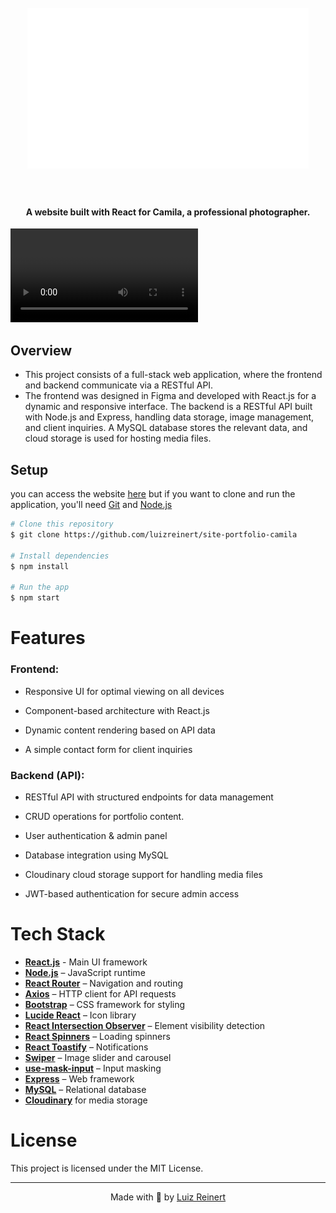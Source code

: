 
<h1 align="center">
  <br>
  <img src="https://raw.githubusercontent.com/luizreinert/site-portfolio-camila/refs/heads/master/src/assets/images/logos/logo-teste.png" alt="Camila Balestra Fotografias" width="450">
  <br>
  <br>
</h1>

<h4 align="center">A website built with React for Camila, a professional photographer.</h4>

<video src="https://github.com/user-attachments/assets/32079fd6-3e4c-475b-83e4-8de3bc7f5ba6"></video>
## Overview

- This project consists of a full-stack web application, where the frontend and backend communicate via a RESTful API. 
- The frontend was designed in Figma and developed with React.js for a dynamic and responsive interface. The backend is a RESTful API built with Node.js and Express, handling data storage, image management, and client inquiries. A MySQL database stores the relevant data, and cloud storage is used for hosting media files.
## Setup

you can access the website <a href="https://camilabalestrafotografias.vercel.app">here</a> but if you want to clone and run the application, you'll need [Git](https://git-scm.com) and [Node.js](https://nodejs.org/en/download/)

```bash
# Clone this repository
$ git clone https://github.com/luizreinert/site-portfolio-camila

# Install dependencies
$ npm install

# Run the app
$ npm start
```
# Features

### Frontend:

- Responsive UI for optimal viewing on all devices
  
- Component-based architecture with React.js

- Dynamic content rendering based on API data

- A simple contact form for client inquiries

### Backend (API):

- RESTful API with structured endpoints for data management

- CRUD operations for portfolio content.

- User authentication & admin panel 

- Database integration using MySQL

- Cloudinary cloud storage support for handling media files

- JWT-based authentication for secure admin access


# Tech Stack

-   **[React.js](https://react.dev/)** - Main UI framework
-   **[Node.js](https://nodejs.org/)** – JavaScript runtime
-   **[React Router](https://reactrouter.com/)** – Navigation and routing
-   **[Axios](https://axios-http.com/)** – HTTP client for API requests
-   **[Bootstrap](https://getbootstrap.com/)** – CSS framework for styling
-   **[Lucide React](https://lucide.dev/)** – Icon library
-   **[React Intersection Observer](https://www.npmjs.com/package/react-intersection-observer)** – Element visibility detection
-   **[React Spinners](https://www.npmjs.com/package/react-spinners)** – Loading spinners
-   **[React Toastify](https://fkhadra.github.io/react-toastify/)** – Notifications
-   **[Swiper](https://swiperjs.com/)** – Image slider and carousel
-   **[use-mask-input](https://www.npmjs.com/package/use-mask-input)** – Input masking
-   **[Express](https://expressjs.com/)** – Web framework
-   **[MySQL](https://www.mysql.com/)** – Relational database
-   **[Cloudinary](https://cloudinary.com)** for media storage

# License

This project is licensed under the MIT License.

---
<p align='center'>
  <span>Made with 🤎 by <a href='https://github.com/luizreinert'>Luiz Reinert</a></span>
</p>
